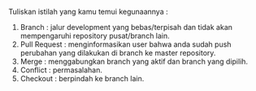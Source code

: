 Tuliskan istilah yang kamu temui kegunaannya : 
1.	Branch		:  jalur development yang bebas/terpisah dan tidak akan mempengaruhi repository pusat/branch lain.
2.	Pull Request	: menginformasikan user bahwa anda sudah push perubahan yang dilakukan di branch ke master repository.
3.	Merge		: menggabungkan branch yang aktif dan branch yang dipilih.
4.	Conflict		: permasalahan.
5.	Checkout		: berpindah ke branch lain.
